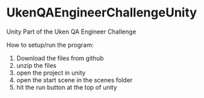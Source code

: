 # UkenQAEngineerChallengeUnity
 Unity Part of the Uken QA Engineer Challenge

How to setup/run the program:
1. Download the files from github
2. unzip the files
3. open the project in unity
4. open the start scene in the scenes folder
5. hit the run button at the top of unity
